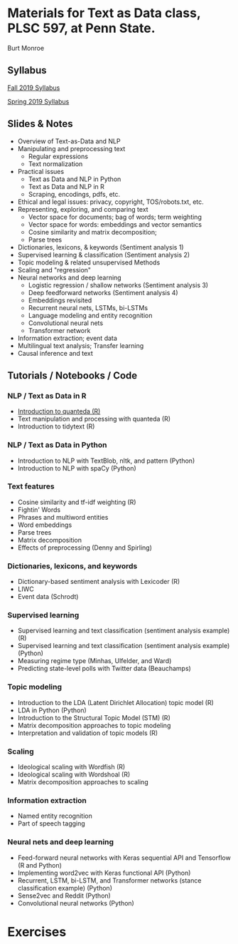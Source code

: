 # Materials for Text as Data class, PLSC 597, at Penn State.

Burt Monroe

## Syllabus

[Fall 2019 Syllabus](https://burtmonroe.github.io/TextAsDataCourse/TADASyllabus-Fall2019.pdf)

[Spring 2019 Syllabus](https://burtmonroe.github.io/TextAsDataCourse/TADASyllabus-Spring2019.pdf)

## Slides & Notes
 * Overview of Text-as-Data and NLP
 * Manipulating and preprocessing text
    * Regular expressions
    * Text normalization
 * Practical issues
     * Text as Data and NLP in Python
     * Text as Data and NLP in R
     * Scraping, encodings, pdfs, etc.
 * Ethical and legal issues: privacy, copyright, TOS/robots.txt, etc.
 * Representing, exploring, and comparing text
     * Vector space for documents; bag of words; term weighting
     * Vector space for words: embeddings and vector semantics
     * Cosine similarity and matrix decomposition;
     * Parse trees
 * Dictionaries, lexicons, & keywords (Sentiment analysis 1)
 * Supervised learning & classification (Sentiment analysis 2)
 * Topic modeling & related unsupervised Methods
 * Scaling and "regression"
 * Neural networks and deep learning
     * Logistic regression / shallow networks (Sentiment analysis 3)
     * Deep feedforward networks (Sentiment analysis 4)
     * Embeddings revisited
     * Recurrent neural nets, LSTMs, bi-LSTMs
     * Language modeling and entity recognition
     * Convolutional neural nets
     * Transformer network
 * Information extraction; event data
 * Multilingual text analysis; Transfer learning
 * Causal inference and text
  

## Tutorials / Notebooks / Code

### NLP / Text as Data in R

 * [Introduction to quanteda (R)](https://burtmonroe.github.io/TextAsDataCourse/Tutorials/TADA-IntroToQuanteda.nb.html)
 * Text manipulation and processing with quanteda (R)
 * Introduction to tidytext (R)
 
### NLP / Text as Data in Python
  * Introduction to NLP with TextBlob, nltk, and pattern (Python)
  * Introduction to NLP with spaCy (Python)
  
### Text features
  * Cosine similarity and tf-idf weighting (R)
  * Fightin' Words 
  * Phrases and multiword entities
  * Word embeddings
  * Parse trees
  * Matrix decomposition
  * Effects of preprocessing (Denny and Spirling)
  
### Dictionaries, lexicons, and keywords
  * Dictionary-based sentiment analysis with Lexicoder (R)
  * LIWC
  * Event data (Schrodt)
  
### Supervised learning
  * Supervised learning and text classification (sentiment analysis example) (R)
  * Supervised learning and text classification (sentiment analysis example) (Python)
  * Measuring regime type (Minhas, Ulfelder, and Ward)
  * Predicting state-level polls with Twitter data (Beauchamps)
  
### Topic modeling
  * Introduction to the LDA (Latent Dirichlet Allocation) topic model (R)
  * LDA in Python (Python)
  * Introduction to the Structural Topic Model (STM) (R)
  * Matrix decomposition approaches to topic modeling
  * Interpretation and validation of topic models (R)

### Scaling
  * Ideological scaling with Wordfish (R)
  * Ideological scaling with Wordshoal (R)
  * Matrix decomposition approaches to scaling
  
### Information extraction
  * Named entity recognition
  * Part of speech tagging
  
### Neural nets and deep learning
  * Feed-forward neural networks with Keras sequential API and Tensorflow (R and Python)
  * Implementing word2vec with Keras functional API (Python)
  * Recurrent, LSTM, bi-LSTM, and Transformer networks (stance classification example) (Python)
  * Sense2vec and Reddit (Python)
  * Convolutional neural networks (Python)

# Exercises

